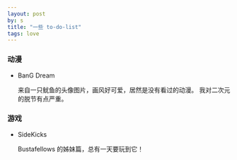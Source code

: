 ```yaml
---
layout: post
by: s
title: "一些 to-do-list"
tags: love
---
```


### 动漫

- BanG Dream

  来自一只鱿鱼的头像图片，画风好可爱，居然是没有看过的动漫。
  我对二次元的脱节有点严重。

### 游戏

- SideKicks

  Bustafellows 的姊妹篇，总有一天要玩到它！
